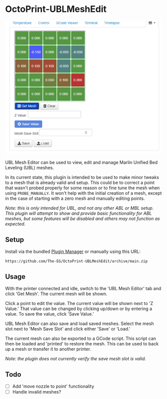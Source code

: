 # OctoPrint-UBLMeshEdit

![screenshot](assets/img/screenshot.png)

UBL Mesh Editor can be used to view, edit and manage Marlin Unified Bed Leveling (UBL) meshes. 

In its current state, this plugin is intended to be used to make minor tweaks to a mesh that is already valid and setup. This could be to correct a point that wasn't probed properly for some reason or to fine tune the mesh when using `PROBE_MANUALLY`. It won't help with the initial creation of a mesh, except in the case of starting with a zero mesh and manually editing points.

*Note: this is only intended for UBL, and not any other ABL or MBL setup. This plugin will attempt to show and provide basic functionality for ABL meshes, but some features will be disabled and others may not function as expected.*

## Setup

Install via the bundled [Plugin Manager](https://docs.octoprint.org/en/master/bundledplugins/pluginmanager.html)
or manually using this URL:

    https://github.com/The-EG/OctoPrint-UBLMeshEdit/archive/main.zip

## Usage

With the printer connected and idle, switch to the 'UBL Mesh Editor' tab and click 'Get Mesh'. The current mesh will be shown.

Click a point to edit the value. The current value will be shown next to 'Z Value.' That value can be changed by clicking up/down or by entering a value. To save the value, click 'Save Value.'

UBL Mesh Editor can also save and load saved meshes. Select the mesh slot next to 'Mesh Save Slot' and click either 'Save' or 'Load.'

The current mesh can also be exported to a GCode script. This script can then be loaded and 'printed' to restore the mesh. This can be used to back up a mesh or transfer it to another printer.

*Note: the plugin does not currently verify the save mesh slot is valid.*

## Todo

 - [ ] Add 'move nozzle to point' functionality
 - [ ] Handle invalid meshes?